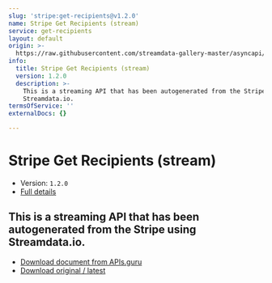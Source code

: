 ```yaml
---
slug: 'stripe:get-recipients@v1.2.0'
name: Stripe Get Recipients (stream)
service: get-recipients
layout: default
origin: >-
  https://raw.githubusercontent.com/streamdata-gallery-master/asyncapi/master/_listings/stripe/stripe-get-recipients-stream-async.md
info:
  title: Stripe Get Recipients (stream)
  version: 1.2.0
  description: >-
    This is a streaming API that has been autogenerated from the Stripe using
    Streamdata.io.
termsOfService: ''
externalDocs: {}

---
```

# Stripe Get Recipients (stream)

* Version: `1.2.0`
* [Full details](../html/stripe:get-recipients@v1.2.0.html)




## This is a streaming API that has been autogenerated from the Stripe using Streamdata.io.



* [Download document from APIs.guru](https://raw.githubusercontent.com/APIs-guru/asyncapi-directory/master/docs/APIs/stripe%3Aget-recipients%40v1.2.0.yaml)
* [Download original / latest](https://raw.githubusercontent.com/streamdata-gallery-master/asyncapi/master/_listings/stripe/stripe-get-recipients-stream-async.md)

<script type="application/ld+json">
{
  "@context": "http://schema.org/",
  "@type": "WebAPI",
  "description": "This is a streaming API that has been autogenerated from the Stripe using Streamdata.io.",
  "documentation": "",

  "name": "Stripe Get Recipients (stream)"
}
</script>
